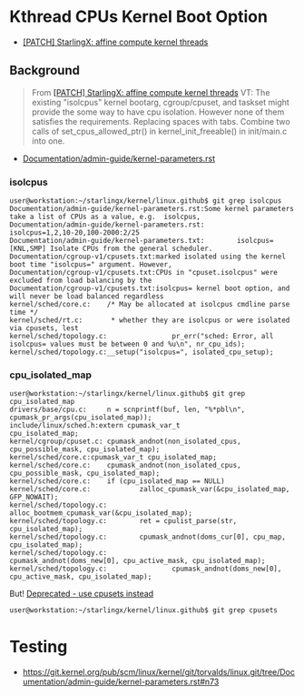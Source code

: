 # Kthread CPUs Kernel Boot Option

- [\[PATCH\] StarlingX: affine compute kernel threads](https://git.openstack.org/cgit/openstack/stx-integ/tree/kernel/kernel-std/centos/patches/affine-compute-kernel-threads.patch)

## Background

> From [\[PATCH\] StarlingX: affine compute kernel threads](https://git.openstack.org/cgit/openstack/stx-integ/tree/kernel/kernel-std/centos/patches/affine-compute-kernel-threads.patch) VT: The existing "isolcpus" kernel bootarg, cgroup/cpuset, and taskset might provide the some way to have cpu isolation.  However none of them satisfies the requirements. Replacing spaces with tabs. Combine two calls of set_cpus_allowed_ptr() in kernel_init_freeable() in init/main.c into one.

- [Documentation/admin-guide/kernel-parameters.rst](https://git.kernel.org/pub/scm/linux/kernel/git/torvalds/linux.git/tree/Documentation/admin-guide/kernel-parameters.txt#n1847)

### isolcpus

```
user@workstation:~/starlingx/kernel/linux.github$ git grep isolcpus
Documentation/admin-guide/kernel-parameters.rst:Some kernel parameters take a list of CPUs as a value, e.g.  isolcpus,
Documentation/admin-guide/kernel-parameters.rst:        isolcpus=1,2,10-20,100-2000:2/25
Documentation/admin-guide/kernel-parameters.txt:        isolcpus=       [KNL,SMP] Isolate CPUs from the general scheduler.
Documentation/cgroup-v1/cpusets.txt:marked isolated using the kernel boot time "isolcpus=" argument. However,
Documentation/cgroup-v1/cpusets.txt:CPUs in "cpuset.isolcpus" were excluded from load balancing by the
Documentation/cgroup-v1/cpusets.txt:isolcpus= kernel boot option, and will never be load balanced regardless
kernel/sched/core.c:    /* May be allocated at isolcpus cmdline parse time */
kernel/sched/rt.c:       * whether they are isolcpus or were isolated via cpusets, lest
kernel/sched/topology.c:                pr_err("sched: Error, all isolcpus= values must be between 0 and %u\n", nr_cpu_ids);
kernel/sched/topology.c:__setup("isolcpus=", isolated_cpu_setup);
```

### cpu_isolated_map

```
user@workstation:~/starlingx/kernel/linux.github$ git grep cpu_isolated_map
drivers/base/cpu.c:     n = scnprintf(buf, len, "%*pbl\n", cpumask_pr_args(cpu_isolated_map));
include/linux/sched.h:extern cpumask_var_t                      cpu_isolated_map;
kernel/cgroup/cpuset.c: cpumask_andnot(non_isolated_cpus, cpu_possible_mask, cpu_isolated_map);
kernel/sched/core.c:cpumask_var_t cpu_isolated_map;
kernel/sched/core.c:    cpumask_andnot(non_isolated_cpus, cpu_possible_mask, cpu_isolated_map);
kernel/sched/core.c:    if (cpu_isolated_map == NULL)
kernel/sched/core.c:            zalloc_cpumask_var(&cpu_isolated_map, GFP_NOWAIT);
kernel/sched/topology.c:        alloc_bootmem_cpumask_var(&cpu_isolated_map);
kernel/sched/topology.c:        ret = cpulist_parse(str, cpu_isolated_map);
kernel/sched/topology.c:        cpumask_andnot(doms_cur[0], cpu_map, cpu_isolated_map);
kernel/sched/topology.c:                        cpumask_andnot(doms_new[0], cpu_active_mask, cpu_isolated_map);
kernel/sched/topology.c:                cpumask_andnot(doms_new[0], cpu_active_mask, cpu_isolated_map);
```

But! [Deprecated - use cpusets instead](https://git.kernel.org/pub/scm/linux/kernel/git/torvalds/linux.git/tree/Documentation/admin-guide/kernel-parameters.txt#n1848)

```sh
user@workstation:~/starlingx/kernel/linux.github$ git grep cpusets
```

# Testing

- https://git.kernel.org/pub/scm/linux/kernel/git/torvalds/linux.git/tree/Documentation/admin-guide/kernel-parameters.rst#n73
